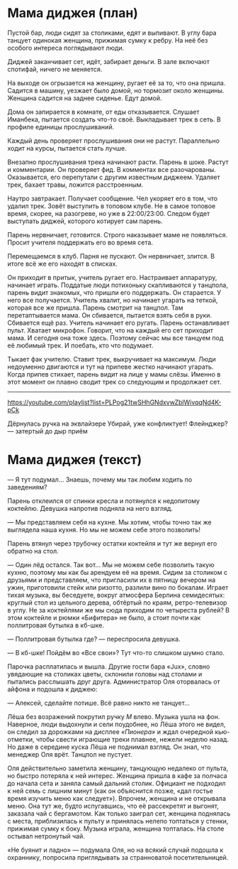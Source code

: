 
# Мама диджея (план)

Пустой бар, люди сидят за столиками, едят и выпивают. В углу бара танцует одинокая женщина, прижимая сумку к ребру. На неё без особого интереса поглядывают люди. 

Диджей заканчивает сет, идёт, забирает деньги. В зале включают спотифай, ничего не меняется. 

На выходе он огрызается на женщину, ругает её за то, что она пришла. Садится в машину, уезжает было домой, но тормозит около женщины. Женщина садится на заднее сиденье. Едут домой.

Дома он запирается в комнате, от еды отказывается. Слушает Иманбека, пытается создать что-то своё. Выкладывает трек в сеть. В профиле единицы прослушиваний.

Каждый день проверяет прослушивания они не растут. Параллельно ходит на курсы, пытается стать лучше.

Внезапно прослушивания трека начинают расти. Парень в шоке. Растут и комментарии. Он проверяет фид. В комментах все разочарованы. Оказывается, его перепутали с другим известным диджеем. Удаляет трек, бахает травы, ложится расстроенным.

Наутро завтракает. Получает сообщение. Чел укоряет его в том, что удалил трек. Зовёт выступить в топовом клубе. Не в самое топовое время, скорее, на разогреве, но уже в 22:00/23:00. Следом будет выступать диджей, которого котирует сам парень.

Парень нервничает, готовится. Строго наказывает маме не появляться. Просит учителя поддержать его во время сета. 

Перемещаемся в клуб. Парня не пускают. Он нервничает, злится. В итоге всё же его находят в списках. 

Он приходит в притык, учитель ругает его. Настраивает аппаратуру, начинает играть. Поддатые люди потихоньку скапливаются у танцпола, парень видит знакомых, что пришли его поддержать. Он старается. У него все получается. Учитель хвалит, но начинает угарать на теткой, которая все же пришла. Парень смотрит на танцпол. Там перетаптывается мама. Он сбивается, пытается взять себя в руки. Сбивается ещё раз. Учитель начинает его ругать. Парень останавливает пульт. Хватает микрофон. Говорит, что на каждый его сет приходит мама. И сегодня она тоже здесь. Поэтому сейчас мы все танцуем под её любимый трек. И поебать, кто что подумает. 

Тыкает фак учителю. Ставит трек, выкручивает на максимум. Люди недоуменно двигаются и тут на припеве жестко начинают угарать. Когда припев стихает, парень видит на лице у мамы слёзы. Именно в этот момент он плавно сводит трек со следующим и продолжает сет.

---- 
https://youtube.com/playlist?list=PLPog21twSHhGNdxvwZblWivqqNd4K-pCk

Дёрнулась ручка на эквлайзере
Убирай, уже конфликтует!
Флейнджер? — затертый до дыр приём

# Мама диджея (текст)
— Я тут подумал… Знаешь, почему мы так любим ходить по заведениям?

Парень отклеился от спинки кресла и потянулся к недопитому коктейлю. Девушка напротив подняла на него взгляд.

— Мы представляем себя на кухне. Мы хотим, чтобы точно так же выглядела наша кухня. Но мы не можем себе этого позволить!

Парень втянул через трубочку остатки коктейля и тут же вернул его обратно на стол.

— Один лёд остался. Так вот… Мы не можем себе позволить такую кухню, поэтому мы как бы арендуем её на время. Сидим за столиком с друзьями и представляем, что пригласили их в пятницу вечером на ужин, приготовили стейк или ризотто, разлили вино по бокалам. Играет тихая музыка, вы беседуете, вокруг атмосфера Берлина семидесятых: круглый стол из цельного дерева, обтёртый по краям, ретро-телевизор в углу. Не за коктейлями же мы сюда приходим по четыреста рублей? В этом коктейле и рюмки «Бифитера» не было, а стоит почти как поллитровая бутылка в кб-шке.

— Поллитровая бутылка где? — переспросила девушка.

— В кб-шке! Пойдём во «Все свои»? Тут что-то слишком шумно стало.

Парочка расплатилась и вышла. Другие гости бара «Jux», словно увядающие на столиках цветы, склонили головы над столами и пытались расслышать друг друга. Администратор Оля оторвалась от айфона и подошла к диджею:

— Алексей, сделайте потише. Всё равно никто не танцует…

Лёша без возражений покрутил ручку _M_ влево. Музыка ушла на фон. Наверное, люди выдохнули и сели поудобнее, но Лёша этого не видел, он следил за дорожками на дисплее _«Пионера»_ и ждал очередной кью-отметки, чтобы свести играющие треки плавнее, нежели неделю назад. Но даже в середине куска Лёша не поднимал взгляд. Он знал, что менеджер Оля врёт. Танцпол не пустует.

Оля действительно заметила женщину, танцующую недалеко от пульта, но быстро потеряла к ней интерес. Женщина пришла в кафе за полчаса до начала сета и заняла самый дальний столик. Официант не подходил к ней семь с лишним минут (как он объяснится позже, «дал гостье время изучить меню как следует»). Впрочем, женщина и не открывала меню. Она тут же, будто испугавшись, что её рассекретят и выгонят, заказала чай с бергамотом. Как только заиграл сет, женщина поднялась с места, приблизилась к пульту и принялась нелепо топтаться у стенки, прижимая сумку к боку. Музыка играла, женщина топталась. На столе остывал нетронутый чай.

«Не буянит и ладно» — подумала Оля, но на всякий случай подошла к охраннику, попросила приглядывать за странноватой посетительницей.
